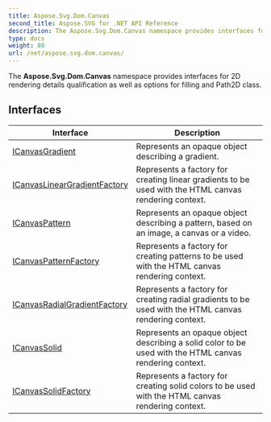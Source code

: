 ```yaml
---
title: Aspose.Svg.Dom.Canvas
second_title: Aspose.SVG for .NET API Reference
description: The Aspose.Svg.Dom.Canvas namespace provides interfaces for 2D rendering details qualification as well as options for filling and Path2D class
type: docs
weight: 80
url: /net/aspose.svg.dom.canvas/
---
```

The **Aspose.Svg.Dom.Canvas** namespace provides interfaces for 2D rendering details qualification as well as options for filling and Path2D class.

## Interfaces

| Interface | Description |
| --- | --- |
| [ICanvasGradient](./icanvasgradient/) | Represents an opaque object describing a gradient. |
| [ICanvasLinearGradientFactory](./icanvaslineargradientfactory/) | Represents a factory for creating linear gradients to be used with the HTML canvas rendering context. |
| [ICanvasPattern](./icanvaspattern/) | Represents an opaque object describing a pattern, based on an image, a canvas or a video. |
| [ICanvasPatternFactory](./icanvaspatternfactory/) | Represents a factory for creating patterns to be used with the HTML canvas rendering context. |
| [ICanvasRadialGradientFactory](./icanvasradialgradientfactory/) | Represents a factory for creating radial gradients to be used with the HTML canvas rendering context. |
| [ICanvasSolid](./icanvassolid/) | Represents an opaque object describing a solid color to be used with the HTML canvas rendering context. |
| [ICanvasSolidFactory](./icanvassolidfactory/) | Represents a factory for creating solid colors to be used with the HTML canvas rendering context. |
